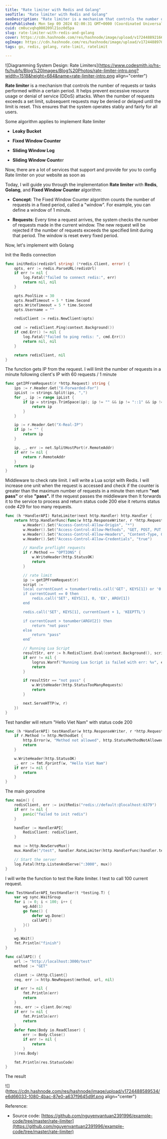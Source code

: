 ```yaml
---
title: "Rate limiter with Redis and Golang"
seoTitle: "Rate limiter with Redis and Golang"
seoDescription: "Rate limiter is a mechanism that controls the number of requests or tasks performed within a certain period. It helps prevent excessive resource"
datePublished: Mon Sep 09 2024 02:00:31 GMT+0000 (Coordinated Universal Time)
cuid: cm0ucvqhq000209l21oz0d5pa
slug: rate-limiter-with-redis-and-golang
cover: https://cdn.hashnode.com/res/hashnode/image/upload/v1724488921668/3e9007f2-5603-4e04-898e-50219d8d0731.png
ogImage: https://cdn.hashnode.com/res/hashnode/image/upload/v1724488970218/f1cf1e0f-eac5-4ce6-9c92-dc867e9bc5f0.png
tags: go, redis, golang, rate-limit, ratelimit

---
```


![Diagramming System Design: Rate Limiters](https://www.codesmith.io/hs-fs/hubfs/Blog%20Images/Blog%20Photos/rate-limiter-intro.png?width=1518&height=684&name=rate-limiter-intro.png align="center")

**Rate limiter** is a mechanism that controls the number of requests or tasks performed within a certain period. It helps prevent excessive resource usage or denial of service (DDoS) attacks. When the number of requests exceeds a set limit, subsequent requests may be denied or delayed until the limit is reset. This ensures that the system operates stably and fairly for all users.

Some algorithm applies to implement Rate limiter

* **Leaky Bucket**
    
* **Fixed Window Counter**
    
* **Sliding Window Log**
    
* **Sliding Window Count**er
    

Now, there are a lot of services that support and provide for you to config Rate limiter on your website as soon as

Today, I will guide you through the implementation **Rate limiter** with **Redis**, **Golang**, and **Fixed Window Counter** algorithm:

* **Concept**: The Fixed Window Counter algorithm counts the number of requests in a fixed period, called a "window". For example, you can define a window of 1 minute.
    
* **Requests**: Every time a request arrives, the system checks the number of requests made in the current window. The new request will be rejected if the number of requests exceeds the specified limit during that period. The window is reset every fixed period.
    

Now, let's implement with Golang

Init the Redis connection

```go
func initRedis(redisUrl string) (*redis.Client, error) {
	opts, err := redis.ParseURL(redisUrl)
	if err != nil {
		log.Fatal("failed to connect redis:", err)
		return nil, nil
	}

	opts.PoolSize = 30
	opts.ReadTimeout = 5 * time.Second
	opts.WriteTimeout = 5 * time.Second
	opts.Username = ""

	redisClient := redis.NewClient(opts)

	cmd := redisClient.Ping(context.Background())
	if cmd.Err() != nil {
		log.Fatal("failed to ping redis: ", cmd.Err())
		return nil, nil
	}

	return redisClient, nil
}
```

The function gets IP from the request. I will limit the number of requests in a minute following client's IP with 60 requests / 1 minute

```go
func getIPFromRequest(r *http.Request) string {
	ips := r.Header.Get("X-Forwarded-For")
	ipList := strings.Split(ips, ",")
	for _, ip := range ipList {
		if ip = strings.TrimSpace(ip); ip != "" && ip != "::1" && ip != "127.0.0.1" {
			return ip
		}
	}

	ip := r.Header.Get("X-Real-IP")
	if ip != "" {
		return ip
	}

	ip, _, err := net.SplitHostPort(r.RemoteAddr)
	if err != nil {
		return r.RemoteAddr
	}
	return ip
}
```

Middleware to check rate limit. I will write a Lua script with Redis. I will increase one unit when the request is accessed and check if the counter is greater than the maximum number of requests in a minute then return **"not pass"** or else **"pass".** If the request passes the middleware then It forwards it to the service to process and return status code 200 else it returns status code 429 for too many requests.

```go
func (h *HandlerAPI) RateLimiter(next http.Handler) http.Handler {
	return http.HandlerFunc(func(w http.ResponseWriter, r *http.Request) {
		w.Header().Set("Access-Control-Allow-Origin", "*")
		w.Header().Set("Access-Control-Allow-Methods", "GET, POST, PUT, DELETE, OPTIONS")
		w.Header().Set("Access-Control-Allow-Headers", "Content-Type, Origin, Authorization")
		w.Header().Set("Access-Control-Allow-Credentials", "true")

		// Handle preflight requests
		if r.Method == "OPTIONS" {
			w.WriteHeader(http.StatusOK)
			return
		}

		// rate limit
		ip := getIPFromRequest(r)
		script := `
		local currentCount = tonumber(redis.call('GET', KEYS[1]) or '0')
		if currentCount == 0 then
			redis.call('SET', KEYS[1], 0, 'EX', ARGV[1])
		end

		redis.call('SET', KEYS[1], currentCount + 1, 'KEEPTTL')

		if currentCount > tonumber(ARGV[2]) then
			return "not pass"
		else
			return "pass"
		end`

		// Running Lua Script
		resultStr, err := h.RedisClient.Eval(context.Background(), script, []string{ip}, 60, MaxRequestOneMinute).Result()
		if err != nil {
			logrus.Warnf("Running Lua Script is failed with err: %v", err)
			return
		}

		if resultStr == "not pass" {
			w.WriteHeader(http.StatusTooManyRequests)
			return
		}

		next.ServeHTTP(w, r)
	})
}
```

Test handler will return "Hello Viet Nam" with status code 200

```go
func (h *HandlerAPI) testHandler(w http.ResponseWriter, r *http.Request) {
	if r.Method != http.MethodGet {
		http.Error(w, "Method not allowed", http.StatusMethodNotAllowed)
		return
	}

	w.WriteHeader(http.StatusOK)
	_, err := fmt.Fprintf(w, "Hello Viet Nam")
	if err != nil {
		return
	}
}
```

The main goroutine

```go
func main() {
	redisClient, err := initRedis("redis://default:@localhost:6379")
	if err != nil {
		panic("failed to init redis")
	}

	handler := HandlerAPI{
		RedisClient: redisClient,
	}

	mux := http.NewServeMux()
	mux.Handle("/test", handler.RateLimiter(http.HandlerFunc(handler.testHandler)))

	// Start the server
	log.Fatal(http.ListenAndServe(":3000", mux))
}
```

I will write the function to test the Rate limiter. I test to call 100 current request.

```go
func TestHandlerAPI_testHandler(t *testing.T) {
	var wg sync.WaitGroup
	for i := 0; i < 100; i++ {
		wg.Add(1)
		go func() {
			defer wg.Done()
			callAPI()
		}()
	}

	wg.Wait()
	fmt.Println("finish")
}

func callAPI() {
	url := "http://localhost:3000/test"
	method := "GET"

	client := &http.Client{}
	req, err := http.NewRequest(method, url, nil)

	if err != nil {
		fmt.Println(err)
		return
	}
	res, err := client.Do(req)
	if err != nil {
		fmt.Println(err)
		return
	}
	defer func(Body io.ReadCloser) {
		err := Body.Close()
		if err != nil {
			return
		}
	}(res.Body)

	fmt.Println(res.StatusCode)
}
```

The result

![](https://cdn.hashnode.com/res/hashnode/image/upload/v1724488589534/e6d66033-1080-4bac-87e0-a637f9645d9f.png align="center")

Reference:

* Source code: [https://github.com/nguyenvantuan2391996/example-code/tree/master/rate-limiter](https://github.com/nguyenvantuan2391996/example-code/tree/master/rate-limiter)